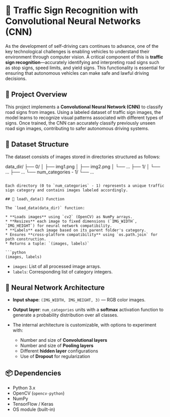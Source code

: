 

# 🚦 Traffic Sign Recognition with Convolutional Neural Networks (CNN)

As the development of self-driving cars continues to advance, one of the key technological challenges is enabling vehicles to understand their environment through computer vision. A critical component of this is **traffic sign recognition**—accurately identifying and interpreting road signs such as stop signs, speed limits, and yield signs. This functionality is essential for ensuring that autonomous vehicles can make safe and lawful driving decisions.

## 🧠 Project Overview

This project implements a **Convolutional Neural Network (CNN)** to classify road signs from images. Using a labeled dataset of traffic sign images, the model learns to recognize visual patterns associated with different types of signs. Once trained, the CNN can accurately classify previously unseen road sign images, contributing to safer autonomous driving systems.

## 📁 Dataset Structure

The dataset consists of images stored in directories structured as follows:

data_dir/
├── 0/
│   ├── img1.png
│   ├── img2.png
│   └── ...
├── 1/
│   └── ...
├── ...
└── num_categories - 1/
    └── ...
```

Each directory (0 to `num_categories` - 1) represents a unique traffic sign category and contains images labeled accordingly.

## 🔧 load\_data() Function

The `load_data(data_dir)` function:

* **Loads images** using `cv2` (OpenCV) as NumPy arrays.
* **Resizes** each image to fixed dimensions (`IMG_WIDTH`, `IMG_HEIGHT`) for neural network compatibility.
* **Labels** each image based on its parent folder's category.
* Ensures **cross-platform compatibility** using `os.path.join` for path construction.
* Returns a tuple: `(images, labels)`

```python
(images, labels)
```

* `images`: List of all processed image arrays.
* `labels`: Corresponding list of category integers.

## 🧱 Neural Network Architecture

* **Input shape**: `(IMG_WIDTH, IMG_HEIGHT, 3)` — RGB color images.
* **Output layer**: `num_categories` units with a **softmax** activation function to generate a probability distribution over all classes.
* The internal architecture is customizable, with options to experiment with:

  * Number and size of **Convolutional layers**
  * Number and size of **Pooling layers**
  * Different **hidden layer** configurations
  * Use of **Dropout** for regularization


## 📦 Dependencies

* Python 3.x
* OpenCV (`opencv-python`)
* NumPy
* TensorFlow / Keras
* OS module (built-in)

